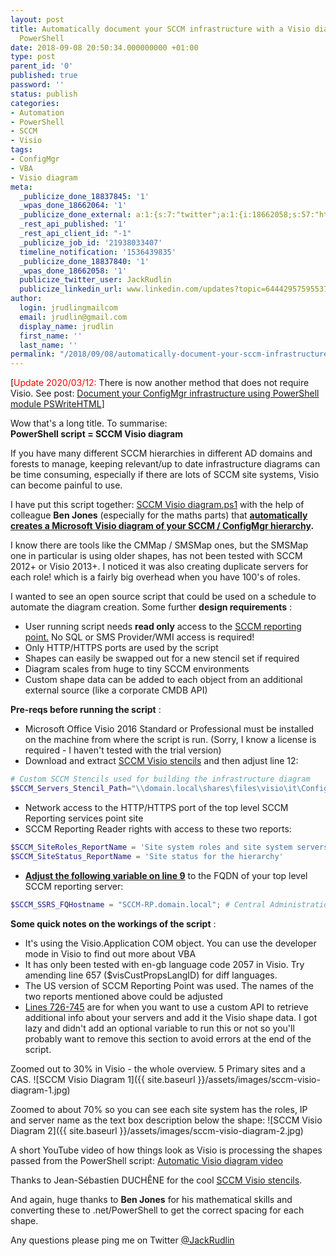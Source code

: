 ```yaml
---
layout: post
title: Automatically document your SCCM infrastructure with a Visio diagram using
  PowerShell
date: 2018-09-08 20:50:34.000000000 +01:00
type: post
parent_id: '0'
published: true
password: ''
status: publish
categories:
- Automation
- PowerShell
- SCCM
- Visio
tags:
- ConfigMgr
- VBA
- Visio diagram
meta:
  _publicize_done_18837845: '1'
  _wpas_done_18662064: '1'
  _publicize_done_external: a:1:{s:7:"twitter";a:1:{i:18662058;s:57:"https://twitter.com/JackRudlin/status/1038530064453906433";}}
  _rest_api_published: '1'
  _rest_api_client_id: "-1"
  _publicize_job_id: '21938033407'
  timeline_notification: '1536439835'
  _publicize_done_18837840: '1'
  _wpas_done_18662058: '1'
  publicize_twitter_user: JackRudlin
  publicize_linkedin_url: www.linkedin.com/updates?topic=6444295759553798144
author:
  login: jrudlingmailcom
  email: jrudlin@gmail.com
  display_name: jrudlin
  first_name: ''
  last_name: ''
permalink: "/2018/09/08/automatically-document-your-sccm-infrastructure-with-a-visio-diagram-using-powershell/"
---
```


[<span style="color:red">Update 2020/03/12:</span> There is now another method that does not require Visio. See post: [Document your ConfigMgr infrastructure using PowerShell module PSWriteHTML](https://jrudlin.github.io/2020-03-12-document-your-sccm-infrastructure-using-powershell-module-pswritehtml/)]

Wow that's a long title. To summarise:  
**PowerShell script = SCCM Visio diagram**

If you have many different SCCM hierarchies in different AD domains and forests to manage, keeping relevant/up to date infrastructure diagrams can be time consuming, especially if there are lots of SCCM site systems, Visio can become painful to use.

I have put this script together: [SCCM Visio diagram.ps1](https://github.com/jrudlin/SCCM-Visio-PoSh/blob/master/SCCM%20Document%20Infrastructure%20with%20Visio%20diagram%20output.ps1) with the help of colleague **Ben Jones** (especially for the maths parts) that **<u>automatically creates a Microsoft Visio diagram of your SCCM / ConfigMgr hierarchy</u>.**

I know there are tools like the CMMap / SMSMap ones, but the SMSMap one in particular is using older shapes, has not been tested with SCCM 2012+ or Visio 2013+. I noticed it was also creating duplicate servers for each role! which is a fairly big overhead when you have 100's of roles.

I wanted to see an open source script that could be used on a schedule to automate the diagram creation. Some further **design requirements** :

- User running script needs **read only** access to the <u>SCCM reporting point.</u> No SQL or SMS Provider/WMI access is required!
- Only HTTP/HTTPS ports are used by the script
- Shapes can easily be swapped out for a new stencil set if required
- Diagram scales from huge to tiny SCCM environments
- Custom shape data can be added to each object from an additional external source (like a corporate CMDB API)

**Pre-reqs before running the script** :

- Microsoft Office Visio 2016 Standard or Professional must be installed on the machine from where the script is run. (Sorry, I know a license is required - I haven't tested with the trial version)
- Download and extract [SCCM Visio stencils](https://gallery.technet.microsoft.com/System-Center-Configuration-d67b8ac5) and then adjust line 12:  

```powershell
# Custom SCCM Stencils used for building the infrastructure diagram  
$SCCM_Servers_Stencil_Path="\\domain.local\shares\files\visio\it\ConfigMgr\1610\Visio\Stencils\v1.3\ConfigMgr 1610 (Servers).vss"  
```

- Network access to the HTTP/HTTPS port of the top level SCCM Reporting services point site
- SCCM Reporting Reader rights with access to these two reports:

```powershell
$SCCM_SiteRoles_ReportName = 'Site system roles and site system servers for a specific site'  
$SCCM_SiteStatus_ReportName = 'Site status for the hierarchy'  
```

- **<u>Adjust the following variable on line 9</u>** to the FQDN of your top level SCCM reporting server:

```powershell 
$SCCM_SSRS_FQHostname = "SCCM-RP.domain.local"; # Central Administration Site reporting point  
```
  
**Some quick notes on the workings of the script** :

- It's using the Visio.Application COM object. You can use the developer mode in Visio to find out more about VBA
- It has only been tested with en-gb language code 2057 in Visio. Try amending line 657 ($visCustPropsLangID) for diff languages.
- The US version of SCCM Reporting Point was used. The names of the two reports mentioned above could be adjusted
- <u>Lines 726-745</u> are for when you want to use a custom API to retrieve additional info about your servers and add it the Visio shape data. I got lazy and didn't add an optional variable to run this or not so you'll probably want to remove this section to avoid errors at the end of the script.

Zoomed out to 30% in Visio - the whole overview. 5 Primary sites and a CAS. ![SCCM Visio Diagram 1]({{ site.baseurl }}/assets/images/sccm-visio-diagram-1.jpg)

Zoomed to about 70% so you can see each site system has the roles, IP and server name as the text box description below the shape: ![SCCM Visio Diagram 2]({{ site.baseurl }}/assets/images/sccm-visio-diagram-2.jpg)

A short YouTube video of how things look as Visio is processing the shapes passed from the PowerShell script: [Automatic Visio diagram video](https://youtu.be/5mBtPIQpDt0)

Thanks to Jean-Sébastien DUCHÊNE for the cool [SCCM Visio stencils](https://gallery.technet.microsoft.com/System-Center-Configuration-d67b8ac5).

And again, huge thanks to **Ben Jones** for his mathematical skills and converting these to .net/PowerShell to get the correct spacing for each shape.

Any questions please ping me on Twitter [@JackRudlin](https://twitter.com/jackrudlin)

